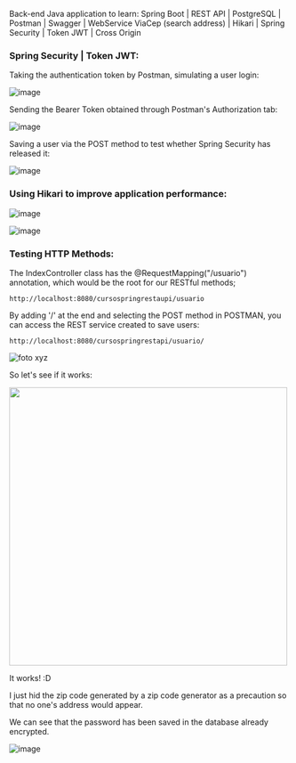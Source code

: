 Back-end Java application to learn: Spring Boot | REST API | PostgreSQL | Postman | Swagger | WebService ViaCep (search address) | Hikari | Spring Security | Token JWT | Cross Origin

### Spring Security | Token JWT:

Taking the authentication token by Postman, simulating a user login:

![image](https://github.com/user-attachments/assets/5387cc97-c940-44be-9cde-9340430f010d)

Sending the Bearer Token obtained through Postman's Authorization tab:

![image](https://github.com/user-attachments/assets/59c73e86-3f8d-4bf6-a61d-6026c4102f55)

Saving a user via the POST method to test whether Spring Security has released it:

![image](https://github.com/user-attachments/assets/39332192-b88c-48fa-a8d3-2de14753f824)

### Using Hikari to improve application performance:

![image](https://github.com/user-attachments/assets/042797e4-c691-4626-8bb2-465953d2ae6a)

![image](https://github.com/user-attachments/assets/f1b78df5-bfc5-418b-a6e9-6856b7436667)

### Testing HTTP Methods:

The IndexController class has the @RequestMapping("/usuario") annotation, which would be the root for our RESTful methods;

`http://localhost:8080/cursospringrestaupi/usuario`

By adding '/' at the end and selecting the POST method in POSTMAN, you can access the REST service created to save users:

`http://localhost:8080/cursospringrestapi/usuario/`

![foto xyz](https://github.com/user-attachments/assets/258fd27b-acb7-4865-acd5-e47c8807719c)

So let's see if it works:

<img src="https://github.com/user-attachments/assets/e1e10cfc-0a9b-487f-afd7-945979343b00" width="500"/>

It works! :D

I just hid the zip code generated by a zip code generator as a precaution so that no one's address would appear.

We can see that the password has been saved in the database already encrypted.

![image](https://github.com/user-attachments/assets/170339e9-d2c6-4a33-89fb-e6be7c0e784d)



